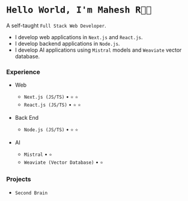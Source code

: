 <!--
**kabir-asani/kabir-asani** is a ✨ _special_ ✨ repository because its `README.md` (this file) appears on your GitHub profile.
-->
# `Hello World, I'm Mahesh R👋🏽`

A self-taught `Full Stack Web Developer`. 
* I develop web applications in `Next.js` and `React.js`.
* I develop backend applications in `Node.js`.
* I develop AI applications using `Mistral` models and `Weaviate` vector database.

### Experience

- Web
  - `Next.js (JS/TS)` • `⭐️` `⭐️`
  - `React.js (JS/TS)` • `⭐️` `⭐️`
 
- Back End
  - `Node.js (JS/TS)` • `⭐️` `⭐️`

- AI
  - `Mistral` • `⭐️`
  - `Weaviate (Vector Database)` • `⭐️`
  

### Projects
- `Second Brain`

